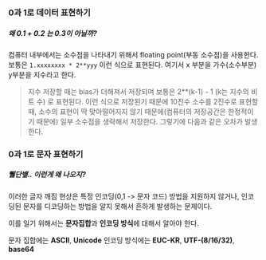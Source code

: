 ### 0과 1로 데이터 표현하기

##### 왜 0.1 + 0.2 는 0.3이 아닐까?
컴퓨터 내부에서는 소수점을 나타내기 위해서 floating point(부동 소수점)을 사용한다. 보통은 `1.xxxxxxxx * 2**yyy` 이런 식으로 표현된다. 여기서 x 부분을 가수(소수부분) y부분을 지수라고 한다. 
>지수 저장할 때는 bias가 더해져서 저장되며 보통은 2**(k-1) - 1 (k는 지수의 비트 수) 로 표현된다.
이런 식으로 저장된기 때문에 10진수 소수를 2진수로 표현할 때, 소수의 표현이 딱 맞아떨어지지 않기 때문에(컴퓨터의 저장공간은 한정적이기 때문에) 일부 소수점을 생략해서 저장한다. 그렇기에 다음과 같은 오차가 발생한다.

### 0과 1로 문자 표현하기

##### 쀌단벂.. 이런게 왜 나오지?
이러한 글자 깨짐 현상은 특정 인코딩(0,1 -> 문자 코드) 방법을 지원하지 않거나, 인코딩된 문자를 디코딩하는 방법을 알지 못해서 흔하게 발생하는 문제이다. 

이를 일기 위해서는 **문자집합**과 **인코딩 방식**에 대해서 알아야 한다.

문자 집합에는 **ASCII**, **Unicode**
인코딩 방식에는 **EUC-KR**, **UTF-(8/16/32)**, **base64**
